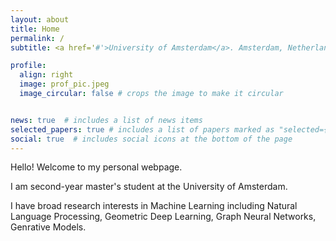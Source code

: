 ```yaml
---
layout: about
title: Home
permalink: /
subtitle: <a href='#'>University of Amsterdam</a>. Amsterdam, Netherlands.

profile:
  align: right
  image: prof_pic.jpeg
  image_circular: false # crops the image to make it circular


news: true  # includes a list of news items
selected_papers: true # includes a list of papers marked as "selected={true}"
social: true  # includes social icons at the bottom of the page
---
```


Hello! Welcome to my personal webpage.

I am second-year master's student at the University of Amsterdam.

I have broad research interests in Machine Learning including Natural Language Processing, Geometric Deep Learning, Graph Neural Networks, Genrative Models.


